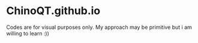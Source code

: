 # ChinoQT.github.io
Codes are for visual purposes only. My approach may be primitive but i am willing to learn :))

